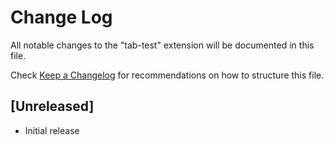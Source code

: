 # Change Log

All notable changes to the "tab-test" extension will be documented in this file.

Check [Keep a Changelog](http://keepachangelog.com/) for recommendations on how to structure this file.

## [Unreleased]

- Initial release